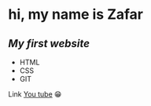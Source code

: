 # hi, my name is Zafar

## _My first website_

- HTML
- CSS
- GIT 

Link [You tube](https://www.youtube.com/) 😁
